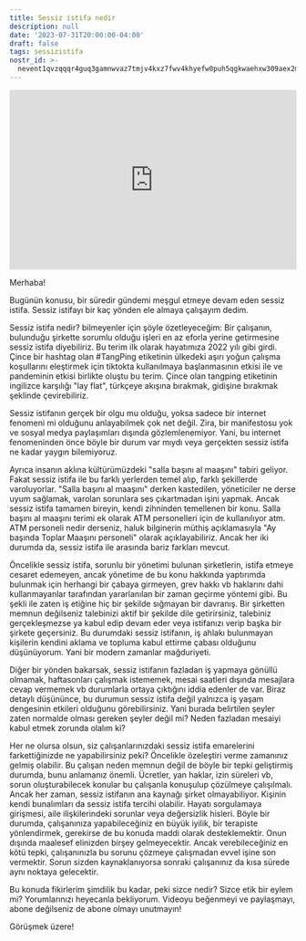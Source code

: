 ```yaml
---
title: Sessiz istifa nedir
description: null
date: '2023-07-31T20:00:00-04:00'
draft: false
tags: sessizistifa
nostr_id: >-
  nevent1qvzqqqr4guq3gamnwvaz7tmjv4kxz7fwv4khyefw0puh5qgkwaehxw309aex2mrp0yhxummnw3ezucnpdejqz9rhwden5te0wfjkccte9ejxzmt4wvhxjmcprpmhxue69uhhyetvv9ujuumwdae8gtnnda3kjctvqyxhwumn8ghj7mn0wvhxcmmvqyt8wumn8ghj7un9d3shjtnswf5k6ctv9ehx2aqppamhxue69uhkummnw3ezumt0d5q3vamnwvaz7tmjv4kxz7fwdehhxtnnda3kjctvqyd8wumn8ghj7ctjw35kxmr9wvhxcctev4erxtnwv4mhxqg7waehxw309akkcuewv94kgetwd9azuetyw5h8gu30dehhxarjqqs9uv8fmn3j2qqz7k09g56c0zew7emk0yuy44mw43ph9nrlklx84tc3rzgn9
---
```



<iframe style="width:100%" height="315" src="https://www.youtube.com/embed/SvMVxt4Gs7w" title="YouTube video player" frameborder="0" allow="accelerometer; autoplay; clipboard-write; encrypted-media; gyroscope; picture-in-picture; web-share" allowfullscreen></iframe>

<!--more-->
Merhaba!

Bugünün konusu, bir süredir gündemi meşgul etmeye devam eden sessiz istifa. Sessiz istifayı bir kaç yönden ele almaya çalışayım dedim. 

Sessiz istifa nedir?
bilmeyenler için şöyle özetleyeceğim: Bir çalışanın, bulunduğu şirkette sorumlu olduğu işleri en az eforla yerine getirmesine sessiz istifa diyebiliriz. Bu terim ilk olarak hayatımıza 2022 yılı gibi girdi. Çince bir hashtag olan #TangPing etiketinin ülkedeki aşırı yoğun çalışma koşullarını eleştirmek için tiktokta kullanılmaya başlanmasının etkisi ile ve pandeminin etkisi birlikte oluştu bu terim. Çince olan tangping etiketinin ingilizce karşılığı "lay flat", türkçeye akışına bırakmak, gidişine bırakmak şeklinde çevirebiliriz. 

Sessiz istifanın gerçek bir olgu mu olduğu, yoksa sadece bir internet fenomeni mi olduğunu anlayabilmek çok net değil. Zira, bir manifestosu yok ve sosyal medya paylaşımları dışında gözlemlenemiyor. Yani, bu internet fenomeninden önce böyle bir durum var mıydı veya gerçekten sessiz istifa ne kadar yaygın bilemiyoruz. 

Ayrıca insanın aklına kültürümüzdeki "salla başını al maaşını" tabiri geliyor. Fakat sessiz istifa ile bu farklı yerlerden temel alıp, farklı şekillerde varoluyorlar. "Salla başını al maaşını" derken kastedilen, yöneticiler ne derse uyum sağlamak, varolan sorunlara ses çıkartmadan işini yapmak. Ancak sessiz istifa tamamen bireyin, kendi zihninden temellenen bir konu. Salla başını al maaşını terimi ek olarak ATM personelleri için de kullanılıyor atm. ATM personeli nedir derseniz, haluk bilginerin müthiş açıklamasıyla "Ay başında Toplar Maaşını personeli" olarak açıklayabiliriz. Ancak her iki durumda da, sessiz istifa ile arasında bariz farkları mevcut. 

Öncelikle sessiz istifa, sorunlu bir yönetimi bulunan şirketlerin, istifa etmeye cesaret edemeyen, ancak yönetime de bu konu hakkında yaptırımda bulunmak için herhangi bir çabaya girmeyen, grev hakkı vb haklarını dahi kullanmayanlar tarafından yararlanılan bir zaman geçirme yöntemi gibi. Bu şekli ile zaten iş etiğine hiç bir şekilde sığmayan bir davranış. Bir şirketten memnun değilseniz talebinizi aktif bir şekilde dile getirirsiniz, talebiniz gerçekleşmezse ya kabul edip devam eder veya istifanızı verip başka bir şirkete geçersiniz. Bu durumdaki sessiz istifanın, iş ahlakı bulunmayan kişilerin kendini aklama ve topluma kabul ettirme çabası olduğunu düşünüyorum. Yani bir modern zamanlar mağduriyeti.

Diğer bir yönden bakarsak, sessiz istifanın fazladan iş yapmaya gönüllü olmamak, haftasonları çalışmak istememek, mesai saatleri dışında mesajlara cevap vermemek vb durumlarla ortaya çıktığını iddia edenler de var. Biraz detaylı düşününce, bu durumun sessiz istifa değil yalnızca iş yaşam dengesinin etkileri olduğunu görebilirsiniz. Yani burada belirtilen şeyler zaten normalde olması gereken şeyler değil mi? Neden fazladan mesaiyi kabul etmek zorunda olalım ki? 

Her ne olursa olsun, siz çalışanlarınızdaki sessiz istifa emarelerini farkettiğinizde ne yapabilirsiniz peki? Öncelikle özeleştiri verme zamanınız gelmiş olabilir. Bu çalışan neden memnun değil de böyle bir tepki geliştirmiş durumda, bunu anlamanız önemli. Ücretler, yan haklar, izin süreleri vb, sorun oluşturabilecek konular bu çalışanla konuşulup çözülmeye çalışılmalı. Ancak her zaman, sessiz istifanın ana kaynağı şirket olmayabiliyor. Kişinin kendi bunalımları da sessiz istifa tercihi olabilir. Hayatı sorgulamaya girişmesi, aile ilişkilerindeki sorunlar veya değersizlik hisleri. Böyle bir durumda, çalışanınıza yapabileceğiniz en büyük iyilik, bir terapiste yönlendirmek, gerekirse de bu konuda maddi olarak desteklemektir. Onun dışında maalesef elinizden birşey gelmeyecektir. Ancak verebileceğiniz en kötü tepki, çalışanınızla bu sorunu çözmeye çalışmadan evvel işine son vermektir. Sorun sizden kaynaklanıyorsa sonraki çalışanınız da kısa sürede aynı noktaya gelecektir. 

Bu konuda fikirlerim şimdilik bu kadar, peki sizce nedir? Sizce etik bir eylem mi?
Yorumlarınızı heyecanla bekliyorum. Videoyu beğenmeyi ve paylaşmayı, abone değilseniz de abone olmayı unutmayın!

Görüşmek üzere!

